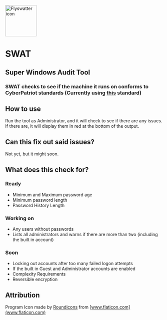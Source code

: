 <img src="https://image.flaticon.com/icons/svg/188/188017.svg" alt="Flyswatter icon" width="100"/>

# SWAT
## Super Windows Audit Tool
### SWAT checks to see if the machine it runs on conforms to CyberPatriot standards (Currently using [this](https://s3.amazonaws.com/cpvii/Training+materials/Unit+Five+-+Microsoft+Windows+Security.pdf) standard)

## How to use
Run the tool as Administrator, and it will check to see if there are any issues. If there are, it will display them in red at the bottom of the output.

## Can this fix out said issues?
Not yet, but it might soon.

## What does this check for?
### Ready
- Minimum and Maximum password age
- Minimum password length
- Password History Length
### Working on
- Any users without passwords
- Lists all administrators and warns if there are more than two (including the built in account)
### Soon
- Locking out accounts after too many failed logon attempts
- If the built in Guest and Administrator accounts are enabled
- Complexity Requirements
- Reversible encryption

## Attribution
Program Icon made by [Roundicons](https://roundicons.com/) from [www.flaticon.com](www.flaticon.com) 